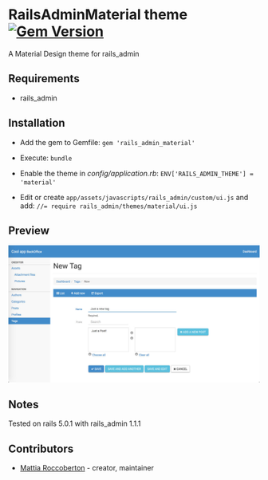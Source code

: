 # RailsAdminMaterial theme [![Gem Version](https://badge.fury.io/rb/rails_admin_material.svg)](https://badge.fury.io/rb/rails_admin_material)

A Material Design theme for rails_admin

## Requirements

- rails_admin

## Installation

- Add the gem to Gemfile: `gem 'rails_admin_material'`

- Execute: `bundle`

- Enable the theme in *config/application.rb*: `ENV['RAILS_ADMIN_THEME'] = 'material'`

- Edit or create `app/assets/javascripts/rails_admin/custom/ui.js` and add: `//= require rails_admin/themes/material/ui.js`

## Preview

![preview](preview.jpg)

## Notes

Tested on rails 5.0.1 with rails_admin 1.1.1

## Contributors

- [Mattia Roccoberton](http://blocknot.es) - creator, maintainer
